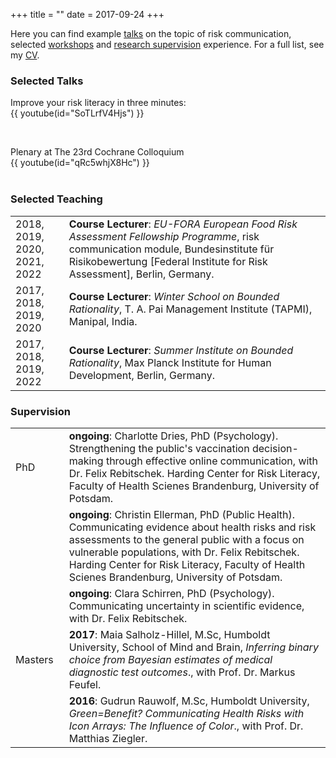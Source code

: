 +++
title = ""
date = 2017-09-24
+++


Here you can find example <a href="#talks">talks</a> on the topic of risk communication, selected <a href="#teach">workshops</a> and <a href="#supervision">research supervision</a> experience. For a full list, see my <a href="/CV_2022_Web.pdf" target="_blank" rel="noopener">CV</a>. 

<h3 class="res" id="talks">Selected Talks</h3>

Improve your risk literacy in three minutes:
<br> 
{{ youtube(id="SoTLrfV4Hjs") }}  

<br>

Plenary at The 23rd Cochrane Colloquium 
<br> 
{{ youtube(id="qRc5whjX8Hc") }}  
<br>

<h3 class="res" id="teach">Selected Teaching</h3>

<table style="width:100%;">

  <tr>
    <td style="width: 17%"> 2018, 2019, 2020, 2021, 2022</td>
    <td> <b>Course Lecturer</b>: <i>EU-FORA European Food Risk Assessment Fellowship Programme</i>, risk communication module, Bundesinstitute für Risikobewertung [Federal Institute for Risk Assessment], Berlin, Germany.</td>
  </tr>
  <tr>
    <td> 2017, 2018, 2019, 2020</td>
    <td><b>Course Lecturer</b>: <i>Winter School on Bounded Rationality</i>, T. A. Pai Management Institute (TAPMI), Manipal, India.</td>
  </tr>
  <tr>
    <td> 2017, 2018, 2019, 2022</td>
    <td><b>Course Lecturer</b>: <i>Summer Institute on Bounded Rationality</i>, Max Planck Institute for Human Development, Berlin, Germany.</td>  </tr>
</table>


<h3 class="res" id="supervision">Supervision</h3>

<table style="width:100%;">

  <tr>
    <td style="width: 17%"> PhD</td>
    <td> <b>ongoing</b>: Charlotte Dries, PhD (Psychology). Strengthening the public's vaccination decision-making through effective online communication, with Dr. Felix Rebitschek. Harding Center for Risk Literacy, Faculty of Health Scienes Brandenburg, University of Potsdam.</td>
  </tr>
  <tr>
    <td style="width: 17%"> </td>
    <td> <b>ongoing</b>: Christin Ellerman, PhD (Public Health). Communicating evidence about health risks and risk assessments to the general public with a focus on vulnerable populations, with Dr. Felix Rebitschek. Harding Center for Risk Literacy, Faculty of Health Scienes Brandenburg, University of Potsdam.</td>
  </tr>
  <tr>
    <td style="width: 17%">  </td>
    <td> <b>ongoing</b>: Clara Schirren, PhD (Psychology). Communicating uncertainty in scientific evidence, with Dr. Felix Rebitschek.</td>
  </tr>
  <tr>
    <td > Masters </td>
    <td><b>2017</b>: Maia Salholz-Hillel, M.Sc, Humboldt University, School of Mind and Brain, <i>Inferring binary choice from Bayesian estimates of medical diagnostic test outcomes</i>., with Prof. Dr. Markus Feufel.</td>
  </tr>
  <tr>
    <td>  </td>
    <td><b>2016</b>: Gudrun Rauwolf, M.Sc, Humboldt University, <i>Green=Benefit? Communicating Health Risks with Icon Arrays: The Influence of Color</i>., with Prof. Dr. Matthias Ziegler.</td>
  </tr>
</table>

